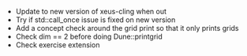* Update to new version of xeus-cling when out
* Try if std::call_once issue is fixed on new version
* Add a concept check around the grid print so that it only prints grids
* Check dim == 2 before doing Dune::printgrid
* Check exercise extension
